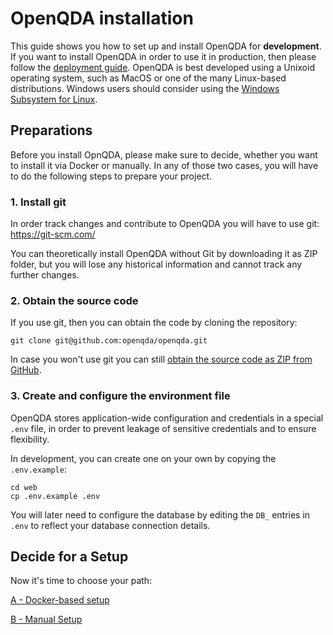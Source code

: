 # OpenQDA installation

This guide shows you how to set up and install OpenQDA for **development**.
If you want to install OpenQDA in order to use it in production,
then please follow the [deployment guide](../deployment/deployment.md).
OpenQDA is best developed using a Unixoid operating system, such
as MacOS or one of the many Linux-based distributions.
Windows users should consider using the
[Windows Subsystem for Linux](https://learn.microsoft.com/en-us/windows/wsl/faq).


## Preparations

Before you install OpnQDA, please make sure to decide, whether you want to install
it via Docker or manually.
In any of those two cases, you will have to do the following steps to prepare your
project.

### 1. Install git

In order track changes and contribute to OpenQDA you will have to use git:
https://git-scm.com/

You can theoretically install OpenQDA without Git by downloading it as ZIP folder,
but you will lose any historical information and cannot track any further changes.


### 2. Obtain the source code

If you use git, then you can obtain the code by cloning the repository:

```shell
git clone git@github.com:openqda/openqda.git
```

In case you won't use git you can still [obtain the source code
as ZIP from GitHub](https://github.com/openqda/openqda/archive/refs/heads/main.zip).

### 3. Create and configure the environment file

OpenQDA stores application-wide configuration and credentials
in a special `.env` file, in order to prevent leakage of sensitive credentials
and to ensure flexibility.

In development, you can create one on your own by copying the `.env.example`:

```shell
cd web
cp .env.example .env
```

You will later need to configure the database by editing the `DB_`
entries in `.env` to reflect your database connection details.


## Decide for a Setup

Now it's time to choose your path:

[A - Docker-based setup](./docker.md)

[B - Manual Setup](./manual.md)